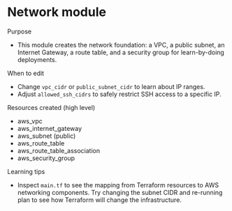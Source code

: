 # Network module

Purpose
- This module creates the network foundation: a VPC, a public subnet, an
  Internet Gateway, a route table, and a security group for learn-by-doing
  deployments.

When to edit
- Change `vpc_cidr` or `public_subnet_cidr` to learn about IP ranges.
- Adjust `allowed_ssh_cidrs` to safely restrict SSH access to a specific IP.

Resources created (high level)
- aws_vpc
- aws_internet_gateway
- aws_subnet (public)
- aws_route_table
- aws_route_table_association
- aws_security_group

Learning tips
- Inspect `main.tf` to see the mapping from Terraform resources to AWS
  networking components. Try changing the subnet CIDR and re-running plan to
  see how Terraform will change the infrastructure.
